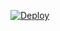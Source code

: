 [![Deploy](https://www.herokucdn.com/deploy/button.svg)](https://heroku.com/deploy?template=https://github.com/nangis-project/tg-ubot/tree/master)